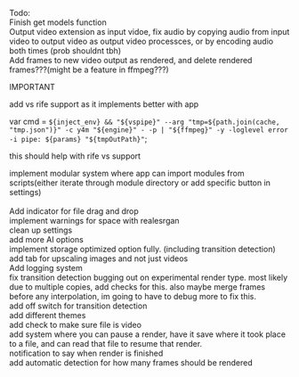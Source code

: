 
Todo:<br/>
Finish get models function<br/>
Output video extension as input vidoe, fix audio by copying audio from input video to output video as output video processces, or by encoding audio both times (prob shouldnt tbh)<br/>
Add frames to new video output as rendered, and delete rendered frames???(might be a feature in ffmpeg???)<br/>

IMPORTANT<br/>

add vs rife support as it implements better with app<br/>

var cmd = `${inject_env} && "${vspipe}" --arg "tmp=${path.join(cache, "tmp.json")}" -c y4m "${engine}" - -p | "${ffmpeg}" -y -loglevel error -i pipe: ${params} "${tmpOutPath}"`; 

this should help with rife vs support<br/>

implement modular system where app can import modules from scripts(either iterate through module directory or add specific button in settings)<br/>
<br/>
Add indicator for file drag and drop<br/>
implement warnings for space with realesrgan<br/>
clean up settings<br/>
add more AI options<br/>
implement storage optimized option fully. (including transition detection)<br/>
add tab for upscaling images and not just videos<br/>
Add logging system<br/>
fix transition detection bugging out on experimental render type. most likely due to multiple copies, add checks for this. also maybe merge frames before any interpolation, im going to have to debug more to fix this.<br/>
add off switch for transition detection<br/>
add different themes<br/>
add check to make sure file is video<br/>
add system where you can pause a render, have it save where it took place to a file, and can read that file to resume that render.<br/>
notification to say when render is finished<br/>
add automatic detection for how many frames should be rendered
